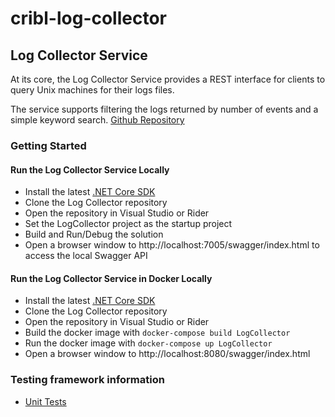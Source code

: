 # cribl-log-collector

## Log Collector Service
At its core, the Log Collector Service provides a REST interface for clients to query Unix machines for their logs files.

The service supports filtering the logs returned by number of events and a simple keyword search.
[Github Repository](https://github.com/brianfranko/cribl-log-collector)

### Getting Started
#### Run the Log Collector Service Locally
- Install the latest [.NET Core SDK](https://dotnet.microsoft.com/download)
- Clone the Log Collector repository
- Open the repository in Visual Studio or Rider
- Set the LogCollector project as the startup project
- Build and Run/Debug the solution
- Open a browser window to http://localhost:7005/swagger/index.html to access the local Swagger API
#### Run the Log Collector Service in Docker Locally
- Install the latest [.NET Core SDK](https://dotnet.microsoft.com/download)
- Clone the Log Collector repository
- Open the repository in Visual Studio or Rider
- Build the docker image with `docker-compose build LogCollector`
- Run the docker image with `docker-compose up LogCollector`
- Open a browser window to http://localhost:8080/swagger/index.html
### Testing framework information
- [Unit Tests](https://github.com/brianfranko/cribl-log-collector/tree/main/LogCollector/LogCollector.UnitTests)